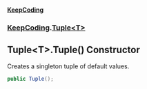 #### [KeepCoding](index.md 'index')
### [KeepCoding](KeepCoding.md 'KeepCoding').[Tuple&lt;T&gt;](Tuple.T..md 'KeepCoding.Tuple&lt;T&gt;')
## Tuple&lt;T&gt;.Tuple() Constructor
Creates a singleton tuple of default values.  
```csharp
public Tuple();
```
